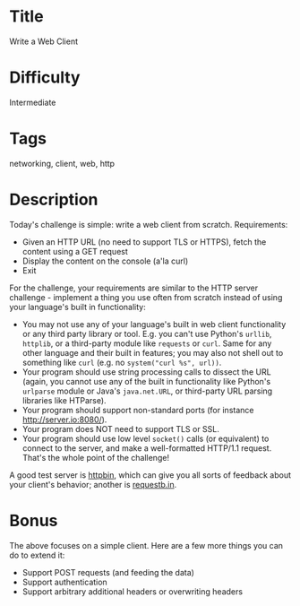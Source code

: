 # Title

Write a Web Client

# Difficulty

Intermediate

# Tags

networking, client, web, http

# Description 

Today's challenge is simple: write a web client from scratch. Requirements:

* Given an HTTP URL (no need to support TLS or HTTPS), fetch the content using a GET request
* Display the content on the console (a'la curl)
* Exit

For the challenge, your requirements are similar to the HTTP server challenge - implement a thing you use often from scratch instead of using your language's built in functionality:

* You may not use any of your language's built in web client functionality or any third party library or tool. E.g. you can't use Python's `urllib`, `httplib`, or a third-party module like `requests` or `curl`. Same for any other language and their built in features; you may also not shell out to something like `curl` (e.g. no `system("curl %s", url))`. 
* Your program should use string processing calls to dissect the URL (again, you cannot use any of the built in functionality like Python's `urlparse` module or Java's `java.net.URL`, or third-party URL parsing libraries like HTParse).
* Your program should support non-standard ports (for instance http://server.io:8080/).
* Your program does NOT need to support TLS or SSL. 
* Your program should use low level `socket()` calls (or equivalent) to connect to the server, and make a well-formatted HTTP/1.1 request. That's the whole point of the challenge!

A good test server is [httpbin](https://stackoverflow.com/questions/5725430/http-test-server-that-accepts-get-post-calls), which can give you all sorts of feedback about your client's behavior; another is [requestb.in](https://requestb.in/).

# Bonus

The above focuses on a simple client. Here are a few more things you can do to extend it:

* Support POST requests (and feeding the data)
* Support authentication
* Support arbitrary additional headers or overwriting headers
